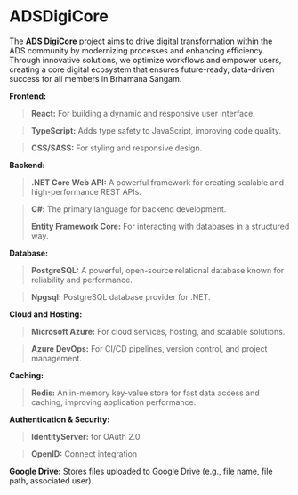 # ADSDigiCore
The **ADS DigiCore** project aims to drive digital transformation within the ADS community by modernizing processes and enhancing efficiency. Through innovative solutions, we optimize workflows and empower users, creating a core digital ecosystem that ensures future-ready, data-driven success for all members in Brhamana Sangam.

**Frontend:**

>**React:** For building a dynamic and responsive user interface.

>**TypeScript:** Adds type safety to JavaScript, improving code quality.

>**CSS/SASS:** For styling and responsive design.

**Backend:**

>**.NET Core Web API:** A powerful framework for creating scalable and high-performance REST APIs.

>**C#:** The primary language for backend development.
>
>**Entity Framework Core:** For interacting with databases in a structured way.

**Database:**

>**PostgreSQL:** A powerful, open-source relational database known for reliability and performance.

>**Npgsql:** PostgreSQL database provider for .NET.

**Cloud and Hosting:**

>**Microsoft Azure:** For cloud services, hosting, and scalable solutions.

>**Azure DevOps:** For CI/CD pipelines, version control, and project management.

**Caching:**

>**Redis:** An in-memory key-value store for fast data access and caching, improving application performance.

**Authentication & Security:**
>**IdentityServer:** for OAuth 2.0

>**OpenID:** Connect integration

**Google Drive:** Stores files uploaded to Google Drive (e.g., file name, file path, associated user).

